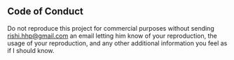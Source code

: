 ## Code of Conduct
Do not reproduce this project for commercial purposes without sending rishi.hhp@gmail.com an email letting him know of your reproduction, the usage of your reproduction, and any other additional information you feel as if I should know.

